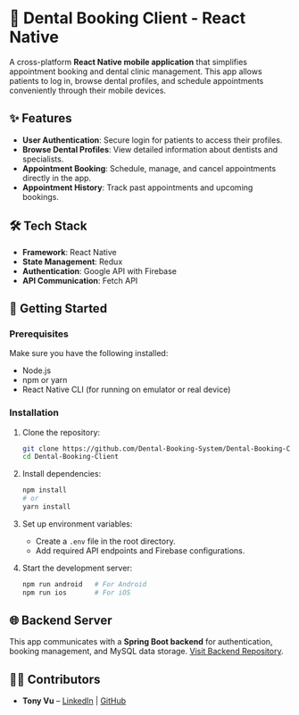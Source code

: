 # 🦷 Dental Booking Client - React Native

A cross-platform **React Native mobile application** that simplifies appointment booking and dental clinic management. This app allows patients to log in, browse dental profiles, and schedule appointments conveniently through their mobile devices.

## ✨ Features

- **User Authentication**: Secure login for patients to access their profiles.
- **Browse Dental Profiles**: View detailed information about dentists and specialists.
- **Appointment Booking**: Schedule, manage, and cancel appointments directly in the app.
- **Appointment History**: Track past appointments and upcoming bookings.

## 🛠️ Tech Stack

- **Framework**: React Native
- **State Management**: Redux 
- **Authentication**: Google API with Firebase
- **API Communication**: Fetch API

## 🚀 Getting Started

### Prerequisites  
Make sure you have the following installed:

- Node.js  
- npm or yarn  
- React Native CLI (for running on emulator or real device)

### Installation

1. Clone the repository:
   ```bash
   git clone https://github.com/Dental-Booking-System/Dental-Booking-Client.git
   cd Dental-Booking-Client
   ```

2. Install dependencies:
   ```bash
   npm install
   # or
   yarn install
   ```

3. Set up environment variables:
   - Create a `.env` file in the root directory.
   - Add required API endpoints and Firebase configurations.

4. Start the development server:
   ```bash
   npm run android   # For Android
   npm run ios       # For iOS
   ```

## 🌐 Backend Server

This app communicates with a **Spring Boot backend** for authentication, booking management, and MySQL data storage. [Visit Backend Repository](https://github.com/Dental-Booking-System/dental-booking-server).

## 🧑‍💻 Contributors

- **Tony Vu** – [LinkedIn](https://linkedin.com/in/duyquocvu) | [GitHub](https://github.com/quocduyvu6262)

